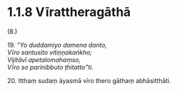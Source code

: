 

# 1.1.8 Vīrattheragāthā




(8.)

19\. _“Yo duddamiyo damena danto,_  
_Vīro santusito vitiṇṇakaṅkho;_  
_Vijitāvī apetalomahaṃso,_  
_Vīro so parinibbuto ṭhitatto”ti._  


20\. Itthaṃ sudaṃ āyasmā vīro thero gāthaṃ abhāsitthāti.



